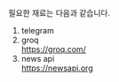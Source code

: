 필요한 재료는 다음과 같습니다. <br>
1. telegram <br>
2. groq <br>
   https://groq.com/ <br>
3. news api <br>
   https://newsapi.org <br>

